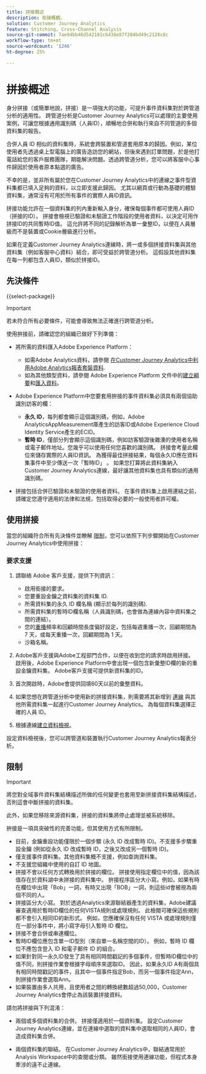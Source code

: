 ```yaml
---
title: 拼接概述
description: 銜接概觀。
solution: Customer Journey Analytics
feature: Stitching, Cross-Channel Analysis
source-git-commit: 7ae94bb46d542181c6438e87f204bd49c2128c8c
workflow-type: tm+mt
source-wordcount: '1246'
ht-degree: 25%

---
```


# 拼接概述

身分拼接（或簡單地說，拼接）是一項強大的功能，可提升事件資料集對於跨管道分析的適用性。 跨管道分析是Customer Journey Analytics可以處理的主要使用案例，可讓您根據通用識別碼（人員ID），順暢地合併和執行來自不同管道的多個資料集的報告。

合併人員 ID 相似的資料集時，系統會跨裝置和管道套用原本的歸因。例如，某位使用者先透過桌上型電腦上的廣告造訪您的網站，但後來遇到訂單問題，於是他打電話給您的客戶服務團隊，期能解決問題。透過跨管道分析，您可以將客服中心事件歸因於使用者原本點選的廣告。

不幸的是，並非所有屬於您在Customer Journey Analytics中的連線之事件型資料集都已填入足夠的資料，以立即支援此歸因。 尤其以網頁或行動為基礎的體驗資料集，通常沒有可用於所有事件的實際人員ID資訊。

拼接功能允許在一個資料集的列內重新輸入身分，確保每個事件都可使用人員ID （拼接的ID）。 拼接會檢視已驗證和未驗證工作階段的使用者資料，以決定可用作拼接ID的共同暫時ID值。 這允許將不同的記錄解析為單一彙整ID，以便在人員層級而不是裝置或Cookie層級進行分析。

如果在定義Customer Journey Analytics連線時，將一或多個拼接資料集與其他資料集（例如客服中心資料）結合，即可受益於跨管道分析。 這假設其他資料集在每一列都包含人員ID，類似於拼接ID。


## 先決條件

{{select-package}}

>[!IMPORTANT]
>
>若未符合所有必要條件，可能會導致無法正確進行跨管道分析。

使用拚接前，請確認您的組織已做好下列準備：

* 將所需的資料匯入Adobe Experience Platform：

   * 如需Adobe Analytics資料，請參閱 [在Customer Journey Analytics中利用Adobe Analytics報表套裝資料](/help/getting-started/aa-vs-cja/aa-data-in-cja.md).
   * 如為其他類型資料，請參閱 Adobe Experience Platform 文件中的[建立綱要](https://experienceleague.adobe.com/docs/experience-platform/xdm/tutorials/create-schema-ui.html?lang=zh-Hant)和[匯入資料](https://experienceleague.adobe.com/docs/experience-platform/ingestion/home.html?lang=zh-Hant)。

* Adobe Experience Platform中您要套用拚接的事件資料集必須具有兩個協助識別訪客的欄：

   * **永久 ID**，每列都會顯示這個識別碼，例如，Adobe AnalyticsAppMeasurement庫產生的訪客ID或Adobe Experience Cloud Identity Service產生的ECID。
   * **暫時 ID**，僅部分列會顯示這個識別碼，例如訪客驗證後雜湊的使用者名稱或電子郵件地址。您幾乎可以使用任何您喜歡的識別碼。 拼接會考量此欄位來儲存實際的人員ID資訊。 為獲得最佳拼接結果，每個永久ID應在資料集事件中至少傳送一次「暫時ID」 。
如果您打算將此資料集納入Customer Journey Analytics連線，最好讓其他資料集也具有類似的通用識別碼。

* 拼接包括合併已驗證和未驗證的使用者資料。 在事件資料集上啟用連結之前，請確定您遵守適用的法律和法規，包括取得必要的一般使用者許可權。


## 使用拼接

當您的組織符合所有先決條件並瞭解 [限制](#limitations)，您可以依照下列步驟開始在Customer Journey Analytics中使用拼接：

### 要求支援

1. 請聯絡 Adobe 客戶支援，提供下列資訊：

   * 啟用銜接的要求。
   * 您要重設金鑰之資料集的資料集 ID.
   * 所需資料集的永久 ID 欄名稱 (顯示於每列的識別碼).
   * 所需資料集的暫時ID欄名稱（人員識別碼，也會做為連線內容中資料集之間的連結）。
   * 您的[重播](explained.md)頻率和回顧時間長度偏好設定，包括每週重播一次，回顧期間為 7 天，或每天重播一次，回顧期間為 1 天。
   * 沙箱名稱。


2. Adobe客戶支援與Adobe工程部門合作，以便在收到您的請求時啟用拼接。 啟用後，Adobe Experience Platform中會出現一個包含新彙整ID欄的新的重設金鑰資料集。 Adobe客戶支援可提供新資料集的ID。

3. 首次開啟時，Adobe會提供回填60天以前的彙整資料。

4. 如果您想在跨管道分析中使用新的拼接資料集，則需要將其新增到 [連線](../connections/overview.md) 與其他所需資料集一起進行Customer Journey Analytics。 為每個資料集選擇正確的人員 ID。

5. 根據連線[建立資料檢視](/help/data-views/create-dataview.md)。

<!-- To do: Paragraph on backfill once product and marketing determine the best way forward. -->

設定資料檢視後，您可以跨管道和裝置執行Customer Journey Analytics報表分析。

<!-- Uncomment once stitching UI is available (for limited testing)..

### Do It Yourself

|Positive|[!BADGE New Feature]{type=Positive before-title="false"}|

{{release-limited-testing-section}}

Alternatively, you can set up and use stitching through the Customer Journey Analytics user interface:

1. Go to the [Create and manage stitched datasets](stitching-ui.md) and follow steps to rekey your dataset.

2. [Create a connection](/help/connections/create-connection.md) in Customer Journey Analytics using the newly generated dataset and any other datasets that you want to include. Choose the correct person ID for each dataset.

3. [Create a connection](/help/connections/create-connection.md) in Customer Journey Analytics using the newly generated dataset and any other datasets that you want to include. Choose the correct person ID for each dataset.
   
4. [Create a data view](/help/data-views/create-dataview.md) based on the connection.

Once the data view is set up, the cross-channel analysis in Customer Journey Analytics is just like any other analysis in Customer Journey Analytics, except now the data operates across channels and devices.

-->


## 限制

>[!IMPORTANT]
>
>將您對全域事件資料集結構描述所做的任何變更也套用至新拼接資料集結構描述，否則這會中斷拼接的資料集。
>
>此外，如果您移除來源資料集，拼接的資料集將停止處理並被系統移除。

拚接是一項具突破性的完善功能，但其使用方式有所限制。

* 目前，金鑰重設功能僅限於一個步驟 (永久 ID 改成暫時 ID)。不支援多步驟重設金鑰 (例如從永久 ID 改成暫時 ID，之後又改成另一個暫時 ID)。
* 僅支援事件資料集。其他資料集概不支援，例如查詢資料集。
* 不支援您組織中使用的自訂 ID 地圖。
* 拼接不會以任何方式轉換用於拼接的欄位。 拼接使用指定欄位中的值，因為該值存在於資料湖中未拼接的資料集中。 拚接程序區分大小寫。例如，如果有時在欄位中出現「Bob」一詞，有時又出現「BOB」一詞，則這些id會被視為兩個不同的人。
* 拼接區分大小寫。 對於透過Analytics來源聯結器產生的資料集，Adobe建議審查適用於暫時ID欄位的任何VISTA規則或處理規則。 此檢閱可確保這些規則都不會引入相同ID的新形式。 例如，您應確保沒有任何 VISTA 或處理規則僅在一部分事件中，將小寫字母引入暫時 ID 欄位。
* 拼接不會合併或串連欄位。
* 暫時ID欄位應包含單一ID型別（來自單一名稱空間的ID）。 例如，暫時 ID 欄位不應包含登入 ID 和電子郵件 ID 的組合。
* 如果針對同一永久ID發生了具有相同時間戳記的多個事件，但暫時ID欄位中的值不同，則拼接作業會根據字母順序來選取ID。 因此，如果永久ID A有兩個具有相同時間戳記的事件，且其中一個事件指定Bob，而另一個事件指定Ann，則拼接作業會選取Ann。
* 如果裝置由多人共用，且使用者之間的轉換總數超過50,000，Customer Journey Analytics會停止為該裝置拼接資料。

請勿將拼接與下列混淆：

* 兩個或多個資料集的合併。 拼接僅適用於一個資料集。 設定Customer Journey Analytics連線，並在連線中選取的資料集中選取相同的人員ID，會造成資料集合併。

* 兩個資料集的聯結。 在Customer Journey Analytics中，聯結通常用於Analysis Workspace中的查閱或分類。 雖然銜接使用連線功能，但程式本身牽涉的遠不止連線。

